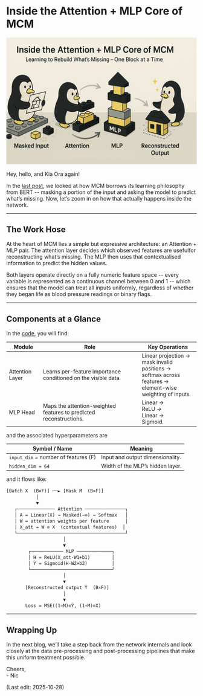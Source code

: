 # Inside the Attention + MLP Core of MCM

<img src="Supporting_Images/WFig14_AttentionMLP.png" width="600"/>

Hey, hello, and Kia Ora again!

In the [last post](https://github.com/NicKuo-ResearchStuff/Masked_Clinical_Modelling/tree/main/Blogs/Blogs_Z_Implementation/Implementation05), we looked at how MCM borrows its learning philosophy from BERT -- masking a portion of the input and asking the model to predict what’s missing.
Now, let’s zoom in on how that actually happens inside the network.

---

## The Work Hose

At the heart of MCM lies a simple but expressive architecture: an Attention + MLP pair.
The attention layer decides which observed features are usefulfor reconstructing what’s missing.
The MLP then uses that contextualised information to predict the hidden values.

Both layers operate directly on a fully numeric feature space -- every variable is represented as a continuous channel between 0 and 1 -- which ensures that the model can treat all inputs uniformly, regardless of whether they began life as blood pressure readings or binary flags.

---

## Components at a Glance

In the [code](https://github.com/NicKuo-ResearchStuff/Masked_Clinical_Modelling/blob/main/Blogs/Blogs0a1_HandsOn(MedInfoPaper)/2025-10-15_(2025_03_12)_MCM_WHAS500(Small)_MedInfo2025.ipynb), you will find:

| Module              | Role                                                               | Key Operations                                                                                           |
| ------------------- | ------------------------------------------------------------------ | -------------------------------------------------------------------------------------------------------- |
| Attention Layer | Learns per-feature importance conditioned on the visible data.     | Linear projection →</br> mask invalid positions →</br> softmax across features →</br> element-wise weighting of inputs. |
| MLP Head        | Maps the attention-weighted features to predicted reconstructions. | Linear →</br> ReLU →</br> Linear →</br> Sigmoid.                                                                        |

and the associated hyperparameters are

| Symbol / Name                        | Meaning                                               |
| ------------------------------------ | ----------------------------------------------------- |
| `input_dim` = number of features (F) | Input and output dimensionality.                      |
| `hidden_dim = 64`                    | Width of the MLP’s hidden layer.                      |

and it flows like:

```
[Batch X  (B×F)] ──► [Mask M  (B×F)]
           │
           ▼
   ┌────────────── Attention ───────────────┐
   │ A = Linear(X) → Masked(−∞) → Softmax   │
   │ W = attention weights per feature      │
   │ X_att = W ⊙ X  (contextual features)  │
   └────────────────────────────────────────┘
                     │
                     ▼
        ┌──────────── MLP ─────────────┐
        │ H = ReLU(X_att·W1+b1)        │
        │ Ŷ = Sigmoid(H·W2+b2)         │
        └──────────────────────────────┘
                     │
                     ▼
       [Reconstructed output Ŷ  (B×F)]
                     │
                     ▼
       Loss = MSE((1−M)⊙Ŷ, (1−M)⊙X)
```

---

## Wrapping Up

In the next blog, we’ll take a step back from the network internals and look closely at the data pre-processing and post-processing pipelines that make this uniform treatment possible.

Cheers,</br>
\- Nic

(Last edit: 2025-10-28)
